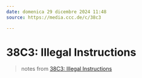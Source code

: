 ```yaml
---
date: domenica 29 dicembre 2024 11:48
source: https://media.ccc.de/c/38c3

---
```


# 38C3: Illegal Instructions

> notes from [38C3: Illegal Instructions](https://media.ccc.de/c/38c3)
